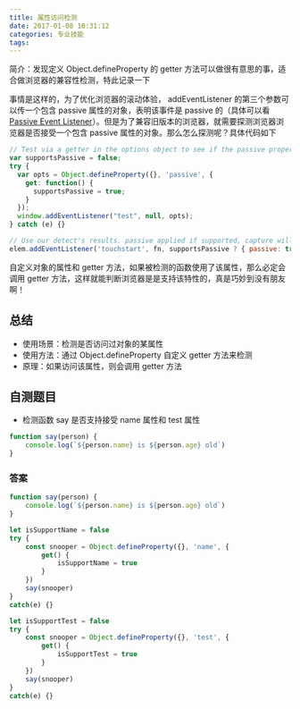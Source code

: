 ```yaml
---
title: 属性访问检测
date: 2017-01-08 10:31:12
categories: 专业技能
tags:
---
```


简介：发现定义 Object.defineProperty 的 getter 方法可以做很有意思的事，适合做浏览器的兼容性检测，特此记录一下
<!-- more -->

事情是这样的，为了优化浏览器的滚动体验， addEventListener 的第三个参数可以传一个包含 passive 属性的对象，表明该事件是 passive 的（具体可以看[Passive Event Listener](https://github.com/WICG/EventListenerOptions/blob/gh-pages/explainer.md)）。但是为了兼容旧版本的浏览器，就需要探测浏览器浏览器是否接受一个包含 passive 属性的对象。那么怎么探测呢？具体代码如下
```javascript
// Test via a getter in the options object to see if the passive property is accessed
var supportsPassive = false;
try {
  var opts = Object.defineProperty({}, 'passive', {
    get: function() {
      supportsPassive = true;
    }
  });
  window.addEventListener("test", null, opts);
} catch (e) {}

// Use our detect's results. passive applied if supported, capture will be false either way.
elem.addEventListener('touchstart', fn, supportsPassive ? { passive: true } : false);
```

自定义对象的属性和 getter 方法，如果被检测的函数使用了该属性，那么必定会调用 getter 方法，这样就能判断浏览器是是支持该特性的，真是巧妙到没有朋友啊！

## 总结
* 使用场景：检测是否访问过对象的某属性
* 使用方法：通过 Object.defineProperty 自定义 getter 方法来检测
* 原理：如果访问该属性，则会调用 getter 方法

## 自测题目
* 检测函数 say 是否支持接受 name 属性和 test 属性
```javascript
function say(person) {
    console.log(`${person.name} is ${person.age} old`)
}
```

### 答案
```javascript
function say(person) {
    console.log(`${person.name} is ${person.age} old`)
}

let isSupportName = false
try {
    const snooper = Object.defineProperty({}, 'name', {
        get() {
            isSupportName = true
        }
    })
    say(snooper)
}
catch(e) {}

let isSupportTest = false
try {
    const snooper = Object.defineProperty({}, 'test', {
        get() {
            isSupportTest = true
        }
    })
    say(snooper)
}
catch(e) {}
```

